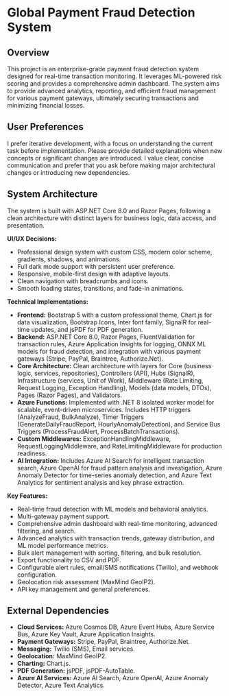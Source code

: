 # Global Payment Fraud Detection System

## Overview
This project is an enterprise-grade payment fraud detection system designed for real-time transaction monitoring. It leverages ML-powered risk scoring and provides a comprehensive admin dashboard. The system aims to provide advanced analytics, reporting, and efficient fraud management for various payment gateways, ultimately securing transactions and minimizing financial losses.

## User Preferences
I prefer iterative development, with a focus on understanding the current task before implementation. Please provide detailed explanations when new concepts or significant changes are introduced. I value clear, concise communication and prefer that you ask before making major architectural changes or introducing new dependencies.

## System Architecture
The system is built with ASP.NET Core 8.0 and Razor Pages, following a clean architecture with distinct layers for business logic, data access, and presentation.

**UI/UX Decisions:**
- Professional design system with custom CSS, modern color scheme, gradients, shadows, and animations.
- Full dark mode support with persistent user preference.
- Responsive, mobile-first design with adaptive layouts.
- Clean navigation with breadcrumbs and icons.
- Smooth loading states, transitions, and fade-in animations.

**Technical Implementations:**
- **Frontend:** Bootstrap 5 with a custom professional theme, Chart.js for data visualization, Bootstrap Icons, Inter font family, SignalR for real-time updates, and jsPDF for PDF generation.
- **Backend:** ASP.NET Core 8.0, Razor Pages, FluentValidation for transaction rules, Azure Application Insights for logging, ONNX ML models for fraud detection, and integration with various payment gateways (Stripe, PayPal, Braintree, Authorize.Net).
- **Core Architecture:** Clean architecture with layers for Core (business logic, services, repositories), Controllers (API), Hubs (SignalR), Infrastructure (services, Unit of Work), Middleware (Rate Limiting, Request Logging, Exception Handling), Models (data models, DTOs), Pages (Razor Pages), and Validators.
- **Azure Functions:** Implemented with .NET 8 isolated worker model for scalable, event-driven microservices. Includes HTTP triggers (AnalyzeFraud, BulkAnalyze), Timer Triggers (GenerateDailyFraudReport, HourlyAnomalyDetection), and Service Bus Triggers (ProcessFraudAlert, ProcessBatchTransactions).
- **Custom Middlewares:** ExceptionHandlingMiddleware, RequestLoggingMiddleware, and RateLimitingMiddleware for production readiness.
- **AI Integration:** Includes Azure AI Search for intelligent transaction search, Azure OpenAI for fraud pattern analysis and investigation, Azure Anomaly Detector for time-series anomaly detection, and Azure Text Analytics for sentiment analysis and key phrase extraction.

**Key Features:**
- Real-time fraud detection with ML models and behavioral analytics.
- Multi-gateway payment support.
- Comprehensive admin dashboard with real-time monitoring, advanced filtering, and search.
- Advanced analytics with transaction trends, gateway distribution, and ML model performance metrics.
- Bulk alert management with sorting, filtering, and bulk resolution.
- Export functionality to CSV and PDF.
- Configurable alert rules, email/SMS notifications (Twilio), and webhook configuration.
- Geolocation risk assessment (MaxMind GeoIP2).
- API key management and general preferences.

## External Dependencies
- **Cloud Services:** Azure Cosmos DB, Azure Event Hubs, Azure Service Bus, Azure Key Vault, Azure Application Insights.
- **Payment Gateways:** Stripe, PayPal, Braintree, Authorize.Net.
- **Messaging:** Twilio (SMS), Email services.
- **Geolocation:** MaxMind GeoIP2.
- **Charting:** Chart.js.
- **PDF Generation:** jsPDF, jsPDF-AutoTable.
- **Azure AI Services:** Azure AI Search, Azure OpenAI, Azure Anomaly Detector, Azure Text Analytics.